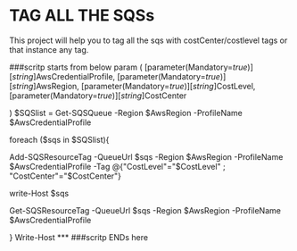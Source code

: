 # TAG ALL THE SQSs 
This project will help you to tag all the sqs with costCenter/costlevel tags or that instance any tag. 

###scritp starts from below 
param (
    [parameter(Mandatory=$true)][string]$AwsCredentialProfile,
    [parameter(Mandatory=$true)][string]$AwsRegion,
  	[parameter(Mandatory=$true)][string]$CostLevel,
	  [parameter(Mandatory=$true)][string]$CostCenter
	
	
)
$SQSlist = Get-SQSQueue -Region $AwsRegion -ProfileName $AwsCredentialProfile 

foreach ($sqs in $SQSlist){

Add-SQSResourceTag -QueueUrl $sqs -Region $AwsRegion -ProfileName $AwsCredentialProfile -Tag @{"CostLevel"="$CostLevel" ; "CostCenter"="$CostCenter"}

write-Host $sqs

Get-SQSResourceTag -QueueUrl $sqs -Region $AwsRegion -ProfileName $AwsCredentialProfile

}
Write-Host *** 
###scritp ENDs here
